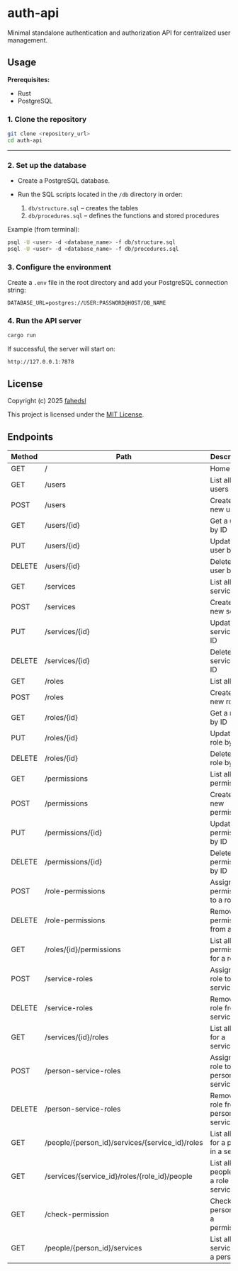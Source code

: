 # auth-api

Minimal standalone authentication and authorization API for centralized user management.

## Usage

**Prerequisites:**

* Rust
* PostgreSQL

### 1. Clone the repository

```bash
git clone <repository_url>
cd auth-api
```

---

### 2. Set up the database

* Create a PostgreSQL database.
* Run the SQL scripts located in the `/db` directory in order:

  1. `db/structure.sql` – creates the tables
  2. `db/procedures.sql` – defines the functions and stored procedures

Example (from terminal):

```bash
psql -U <user> -d <database_name> -f db/structure.sql
psql -U <user> -d <database_name> -f db/procedures.sql
```

### 3. Configure the environment

Create a `.env` file in the root directory and add your PostgreSQL connection string:

```env
DATABASE_URL=postgres://USER:PASSWORD@HOST/DB_NAME
```

### 4. Run the API server

```bash
cargo run
```

If successful, the server will start on:

```
http://127.0.0.1:7878
```

## License

Copyright (c) 2025
[fahedsl](https://gitlab.com/fahedsl)

This project is licensed under the [MIT License](https://opensource.org/licenses/MIT).

## Endpoints

| Method | Path                                      | Description                                |
|--------|-------------------------------------------|--------------------------------------------|
| GET    | /                                         | Home                                       |
| GET    | /users                                    | List all users                             |
| POST   | /users                                    | Create a new user                          |
| GET    | /users/{id}                               | Get a user by ID                           |
| PUT    | /users/{id}                               | Update a user by ID                        |
| DELETE | /users/{id}                               | Delete a user by ID                        |
| GET    | /services                                 | List all services                          |
| POST   | /services                                 | Create a new service                       |
| PUT    | /services/{id}                            | Update a service by ID                     |
| DELETE | /services/{id}                            | Delete a service by ID                     |
| GET    | /roles                                    | List all roles                             |
| POST   | /roles                                    | Create a new role                          |
| GET    | /roles/{id}                               | Get a role by ID                           |
| PUT    | /roles/{id}                               | Update a role by ID                        |
| DELETE | /roles/{id}                               | Delete a role by ID                        |
| GET    | /permissions                              | List all permissions                       |
| POST   | /permissions                              | Create a new permission                    |
| PUT    | /permissions/{id}                         | Update a permission by ID                  |
| DELETE | /permissions/{id}                         | Delete a permission by ID                  |
| POST   | /role-permissions                         | Assign a permission to a role              |
| DELETE | /role-permissions                         | Remove a permission from a role            |
| GET    | /roles/{id}/permissions                   | List all permissions for a role            |
| POST   | /service-roles                            | Assign a role to a service                 |
| DELETE | /service-roles                            | Remove a role from a service               |
| GET    | /services/{id}/roles                      | List all roles for a service               |
| POST   | /person-service-roles                     | Assign a role to a person in a service     |
| DELETE | /person-service-roles                     | Remove a role from a person in a service   |
| GET    | /people/{person_id}/services/{service_id}/roles | List all roles for a person in a service   |
| GET    | /services/{service_id}/roles/{role_id}/people | List all people with a role in a service |
| GET    | /check-permission                         | Check if a person has a permission         |
| GET    | /people/{person_id}/services              | List all services for a person             |
